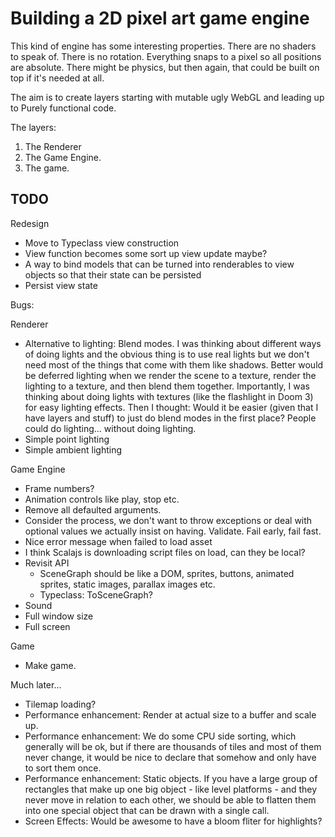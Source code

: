 # Building a 2D pixel art game engine
This kind of engine has some interesting properties.
There are no shaders to speak of.
There is no rotation.
Everything snaps to a pixel so all positions are absolute.
There might be physics, but then again, that could be built on top if it's needed at all.

The aim is to create layers starting with mutable ugly WebGL and leading up to Purely functional code.

The layers:
1. The Renderer
2. The Game Engine.
3. The game.

## TODO

Redesign
- Move to Typeclass view construction
- View function becomes some sort up view update maybe?
- A way to bind models that can be turned into renderables to view objects so that their state can be persisted
- Persist view state

Bugs:

Renderer
- Alternative to lighting: Blend modes.
 I was thinking about different ways of doing lights and the obvious thing is to use real
 lights but we don't need most of the things that come with them like shadows.
 Better would be deferred lighting when we render the scene to a texture, render the
 lighting to a texture, and then blend them together.
 Importantly, I was thinking about doing lights with textures (like the flashlight in Doom 3)
 for easy lighting effects.
 Then I thought: Would it be easier (given that I have layers and stuff) to just do blend modes
 in the first place? People could do lighting... without doing lighting.
- Simple point lighting
- Simple ambient lighting

Game Engine
- Frame numbers?
- Animation controls like play, stop etc.
- Remove all defaulted arguments.
- Consider the process, we don't want to throw exceptions or deal with optional values we actually insist on having.
  Validate. Fail early, fail fast.
- Nice error message when failed to load asset
- I think Scalajs is downloading script files on load, can they be local?
- Revisit API
  - SceneGraph should be like a DOM, sprites, buttons, animated sprites, static images, parallax images etc.
  - Typeclass: ToSceneGraph?
- Sound
- Full window size
- Full screen

Game
- Make game.


Much later...
- Tilemap loading?
- Performance enhancement: Render at actual size to a buffer and scale up.
- Performance enhancement: We do some CPU side sorting, which generally will be ok, but if there are thousands of tiles and most of them never change, it would be nice to declare that somehow and only have to sort them once.
- Performance enhancement: Static objects. If you have a large group of rectangles that make up one big object - like level platforms - and they never move in relation to each other, we should be able to flatten them into one special object that can be drawn with a single call.
- Screen Effects: Would be awesome to have a bloom fliter for highlights?
